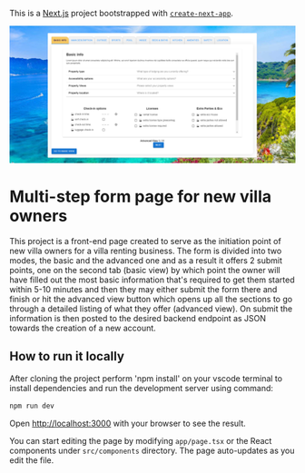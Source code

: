 This is a [Next.js](https://nextjs.org/) project bootstrapped with [`create-next-app`](https://github.com/vercel/next.js/tree/canary/packages/create-next-app).

![Form Sample IMG](public/images/form-sample-img.png)

# Multi-step form page for new villa owners 
This project is a front-end page created to serve as the initiation point of new villa owners for a villa renting business. The form is divided into two modes, the basic and the advanced one and as a result it offers 2 submit points, one on the second tab (basic view) by which point the owner will have filled out the most basic information that's required to get them started within 5-10 minutes and then they may either submit the form there and finish or hit the advanced view button which opens up all the sections to go through a detailed listing of what they offer (advanced view). On submit the information is then posted to the desired backend endpoint as JSON towards the creation of a new account.

## How to run it locally

After cloning the project perform 'npm install' on your vscode terminal to install dependencies and run the development server using command:

```bash
npm run dev
```

Open [http://localhost:3000](http://localhost:3000) with your browser to see the result.

You can start editing the page by modifying `app/page.tsx` or the React components under `src/components` directory. The page auto-updates as you edit the file.








